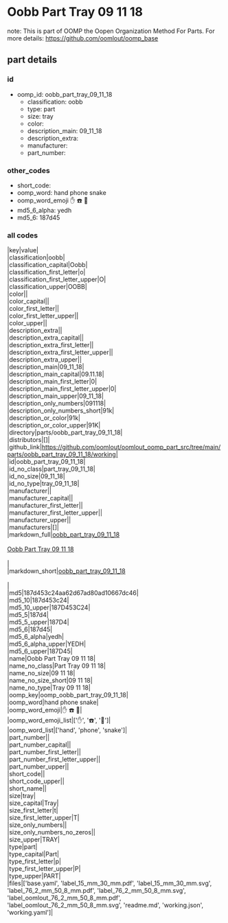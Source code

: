 # Oobb Part Tray 09 11 18  

note: This is part of OOMP the Oopen Organization Method For Parts. For more details: https://github.com/oomlout/oomp_base

##  part details





### id
* oomp_id: oobb_part_tray_09_11_18
  * classification: oobb
  * type: part
  * size: tray
  * color: 
  * description_main: 09_11_18
  * description_extra: 
  * manufacturer: 
  * part_number: 

### other_codes
* short_code: 
* oomp_word: hand phone snake
* oomp_word_emoji :hand: :phone: :snake:
* md5_6_alpha: yedh
* md5_6: 187d45

### all codes 
|key|value|  
|classification|oobb|  
|classification_capital|Oobb|  
|classification_first_letter|o|  
|classification_first_letter_upper|O|  
|classification_upper|OOBB|  
|color||  
|color_capital||  
|color_first_letter||  
|color_first_letter_upper||  
|color_upper||  
|description_extra||  
|description_extra_capital||  
|description_extra_first_letter||  
|description_extra_first_letter_upper||  
|description_extra_upper||  
|description_main|09_11_18|  
|description_main_capital|09.11.18|  
|description_main_first_letter|0|  
|description_main_first_letter_upper|0|  
|description_main_upper|09_11_18|  
|description_only_numbers|091118|  
|description_only_numbers_short|91k|  
|description_or_color|91k|  
|description_or_color_upper|91K|  
|directory|parts/oobb_part_tray_09_11_18|  
|distributors|[]|  
|github_link|https://github.com/oomlout/oomlout_oomp_part_src/tree/main/parts/oobb_part_tray_09_11_18/working|  
|id|oobb_part_tray_09_11_18|  
|id_no_class|part_tray_09_11_18|  
|id_no_size|09_11_18|  
|id_no_type|tray_09_11_18|  
|manufacturer||  
|manufacturer_capital||  
|manufacturer_first_letter||  
|manufacturer_first_letter_upper||  
|manufacturer_upper||  
|manufacturers|[]|  
|markdown_full|[oobb_part_tray_09_11_18](https://github.com/oomlout/oomlout_oomp_part_src/tree/main/parts/oobb_part_tray_09_11_18/working)<br>[](https://github.com/oomlout/oomlout_oomp_part_src/tree/main/parts/oobb_part_tray_09_11_18/working)<br>[Oobb Part Tray 09 11 18](https://github.com/oomlout/oomlout_oomp_part_src/tree/main/parts/oobb_part_tray_09_11_18/working)<br><br>|  
|markdown_short|[oobb_part_tray_09_11_18](https://github.com/oomlout/oomlout_oomp_part_src/tree/main/parts/oobb_part_tray_09_11_18/working)<br><br>|  
|md5|187d453c24aa62d67ad80ad10667dc46|  
|md5_10|187d453c24|  
|md5_10_upper|187D453C24|  
|md5_5|187d4|  
|md5_5_upper|187D4|  
|md5_6|187d45|  
|md5_6_alpha|yedh|  
|md5_6_alpha_upper|YEDH|  
|md5_6_upper|187D45|  
|name|Oobb Part Tray 09 11 18|  
|name_no_class|Part Tray 09 11 18|  
|name_no_size|09 11 18|  
|name_no_size_short|09 11 18|  
|name_no_type|Tray 09 11 18|  
|oomp_key|oomp_oobb_part_tray_09_11_18|  
|oomp_word|hand phone snake|  
|oomp_word_emoji|:hand: :phone: :snake:|  
|oomp_word_emoji_list|[':hand:', ':phone:', ':snake:']|  
|oomp_word_list|['hand', 'phone', 'snake']|  
|part_number||  
|part_number_capital||  
|part_number_first_letter||  
|part_number_first_letter_upper||  
|part_number_upper||  
|short_code||  
|short_code_upper||  
|short_name||  
|size|tray|  
|size_capital|Tray|  
|size_first_letter|t|  
|size_first_letter_upper|T|  
|size_only_numbers||  
|size_only_numbers_no_zeros||  
|size_upper|TRAY|  
|type|part|  
|type_capital|Part|  
|type_first_letter|p|  
|type_first_letter_upper|P|  
|type_upper|PART|  
|files|['base.yaml', 'label_15_mm_30_mm.pdf', 'label_15_mm_30_mm.svg', 'label_76_2_mm_50_8_mm.pdf', 'label_76_2_mm_50_8_mm.svg', 'label_oomlout_76_2_mm_50_8_mm.pdf', 'label_oomlout_76_2_mm_50_8_mm.svg', 'readme.md', 'working.json', 'working.yaml']|  
